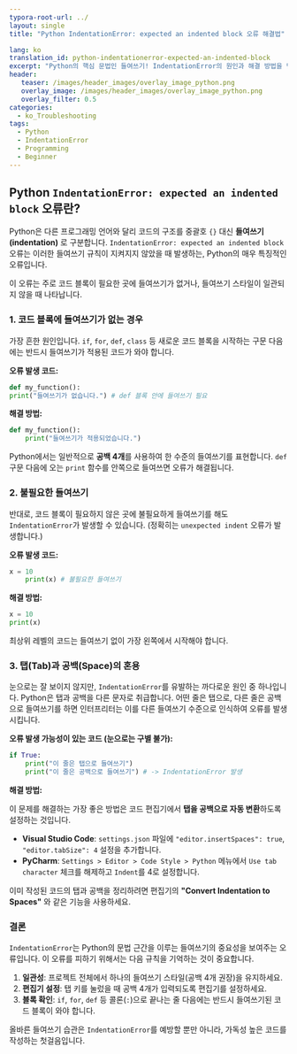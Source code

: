 ```yaml
---
typora-root-url: ../
layout: single
title: "Python IndentationError: expected an indented block 오류 해결법"

lang: ko
translation_id: python-indentationerror-expected-an-indented-block
excerpt: "Python의 핵심 문법인 들여쓰기! IndentationError의 원인과 해결 방법을 명확히 알아보고, 탭과 공백 혼용 문제를 해결하여 깔끔한 코드를 작성하는 방법을 배워보세요."
header:
   teaser: /images/header_images/overlay_image_python.png
   overlay_image: /images/header_images/overlay_image_python.png
   overlay_filter: 0.5
categories:
  - ko_Troubleshooting
tags:
  - Python
  - IndentationError
  - Programming
  - Beginner
---
```


## Python `IndentationError: expected an indented block` 오류란?

Python은 다른 프로그래밍 언어와 달리 코드의 구조를 중괄호 `{}` 대신 **들여쓰기(indentation)** 로 구분합니다. `IndentationError: expected an indented block` 오류는 이러한 들여쓰기 규칙이 지켜지지 않았을 때 발생하는, Python의 매우 특징적인 오류입니다.

이 오류는 주로 코드 블록이 필요한 곳에 들여쓰기가 없거나, 들여쓰기 스타일이 일관되지 않을 때 나타납니다.

### 1. 코드 블록에 들여쓰기가 없는 경우

가장 흔한 원인입니다. `if`, `for`, `def`, `class` 등 새로운 코드 블록을 시작하는 구문 다음에는 반드시 들여쓰기가 적용된 코드가 와야 합니다.

**오류 발생 코드:**
```python
def my_function():
print("들여쓰기가 없습니다.") # def 블록 안에 들여쓰기 필요
```

**해결 방법:**
```python
def my_function():
    print("들여쓰기가 적용되었습니다.")
```
Python에서는 일반적으로 **공백 4개**를 사용하여 한 수준의 들여쓰기를 표현합니다. `def` 구문 다음에 오는 `print` 함수를 안쪽으로 들여쓰면 오류가 해결됩니다.

### 2. 불필요한 들여쓰기

반대로, 코드 블록이 필요하지 않은 곳에 불필요하게 들여쓰기를 해도 `IndentationError`가 발생할 수 있습니다. (정확히는 `unexpected indent` 오류가 발생합니다.)

**오류 발생 코드:**
```python
x = 10
    print(x) # 불필요한 들여쓰기
```

**해결 방법:**
```python
x = 10
print(x)
```
최상위 레벨의 코드는 들여쓰기 없이 가장 왼쪽에서 시작해야 합니다.

### 3. 탭(Tab)과 공백(Space)의 혼용

눈으로는 잘 보이지 않지만, `IndentationError`를 유발하는 까다로운 원인 중 하나입니다. Python은 탭과 공백을 다른 문자로 취급합니다. 어떤 줄은 탭으로, 다른 줄은 공백으로 들여쓰기를 하면 인터프리터는 이를 다른 들여쓰기 수준으로 인식하여 오류를 발생시킵니다.

**오류 발생 가능성이 있는 코드 (눈으로는 구별 불가):**
```python
if True:
	print("이 줄은 탭으로 들여쓰기")
    print("이 줄은 공백으로 들여쓰기") # -> IndentationError 발생
```

**해결 방법:**

이 문제를 해결하는 가장 좋은 방법은 코드 편집기에서 **탭을 공백으로 자동 변환**하도록 설정하는 것입니다.

-   **Visual Studio Code**: `settings.json` 파일에 `"editor.insertSpaces": true`, `"editor.tabSize": 4` 설정을 추가합니다.
-   **PyCharm**: `Settings > Editor > Code Style > Python` 메뉴에서 `Use tab character` 체크를 해제하고 `Indent`를 4로 설정합니다.

이미 작성된 코드의 탭과 공백을 정리하려면 편집기의 **"Convert Indentation to Spaces"** 와 같은 기능을 사용하세요.

### 결론

`IndentationError`는 Python의 문법 근간을 이루는 들여쓰기의 중요성을 보여주는 오류입니다. 이 오류를 피하기 위해서는 다음 규칙을 기억하는 것이 중요합니다.

1.  **일관성**: 프로젝트 전체에서 하나의 들여쓰기 스타일(공백 4개 권장)을 유지하세요.
2.  **편집기 설정**: 탭 키를 눌렀을 때 공백 4개가 입력되도록 편집기를 설정하세요.
3.  **블록 확인**: `if`, `for`, `def` 등 콜론(`:`)으로 끝나는 줄 다음에는 반드시 들여쓰기된 코드 블록이 와야 합니다.

올바른 들여쓰기 습관은 `IndentationError`를 예방할 뿐만 아니라, 가독성 높은 코드를 작성하는 첫걸음입니다.
